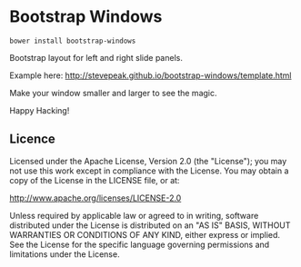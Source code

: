 Bootstrap Windows
================

`bower install bootstrap-windows`

Bootstrap layout for left and right slide panels.

Example here: http://stevepeak.github.io/bootstrap-windows/template.html

Make your window smaller and larger to see the magic.

Happy Hacking!


## Licence

Licensed under the Apache License, Version 2.0 (the "License"); you may not use this work except in compliance with the License. You may obtain a copy of the License in the LICENSE file, or at:

http://www.apache.org/licenses/LICENSE-2.0

Unless required by applicable law or agreed to in writing, software distributed under the License is distributed on an "AS IS" BASIS, WITHOUT WARRANTIES OR CONDITIONS OF ANY KIND, either express or implied. See the License for the specific language governing permissions and limitations under the License.

